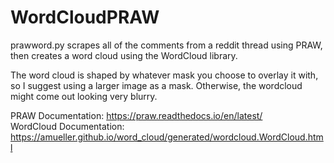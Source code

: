 # WordCloudPRAW
  prawword.py scrapes all of the comments from a reddit thread using PRAW, then creates a word cloud using the WordCloud library. </br>

  The word cloud is shaped by whatever mask you choose to overlay it with, so I suggest using a larger image as a mask. Otherwise, the wordcloud might come out looking very blurry. </br>


PRAW Documentation: https://praw.readthedocs.io/en/latest/ </br>
WordCloud Documentation: https://amueller.github.io/word_cloud/generated/wordcloud.WordCloud.html </br>
